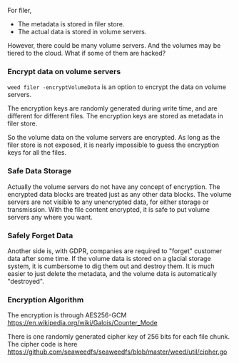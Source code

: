 
For filer,
* The metadata is stored in filer store.
* The actual data is stored in volume servers.

However, there could be many volume servers. And the volumes may be tiered to the cloud. What if some of them are hacked?

### Encrypt data on volume servers
`weed filer -encryptVolumeData` is an option to encrypt the data on volume servers. 

The encryption keys are randomly generated during write time, and are different for different files. The encryption keys are stored as metadata in filer store.

So the volume data on the volume servers are encrypted. As long as the filer store is not exposed, it is nearly impossible to guess the encryption keys for all the files.

### Safe Data Storage
Actually the volume servers do not have any concept of encryption. The encrypted data blocks are treated just as any other data blocks. The volume servers are not visible to any unencrypted data, for either storage or transmission. With the file content encrypted, it is safe to put volume servers any where you want. 

### Safely Forget Data
Another side is, with GDPR, companies are required to "forget" customer data after some time. If the volume data is stored on a glacial storage system, it is cumbersome to dig them out and destroy them. It is much easier to just delete the metadata, and the volume data is automatically "destroyed".

### Encryption Algorithm
The encryption is through AES256-GCM https://en.wikipedia.org/wiki/Galois/Counter_Mode

There is one randomly generated cipher key of 256 bits for each file chunk. The cipher code is here https://github.com/seaweedfs/seaweedfs/blob/master/weed/util/cipher.go
